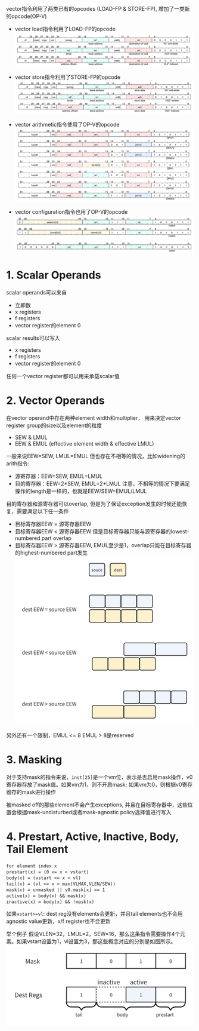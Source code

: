 
vector指令利用了两类已有的opcodes (LOAD-FP & STORE-FP), 增加了一类新的opcode(OP-V)

* vector load指令利用了LOAD-FP的opcode
![](rvv_isa/attachments/Pasted%20image%2020231203191559.png)

* vector store指令利用了STORE-FP的opcode
![](rvv_isa/attachments/Pasted%20image%2020231203191627.png)

* vector arithmetic指令使用了OP-V的opcode
![](rvv_isa/attachments/Pasted%20image%2020231203191719.png)

* vector configuration指令也用了OP-V的opcode
![](rvv_isa/attachments/Pasted%20image%2020231203191755.png)
![](rvv_isa/attachments/Pasted%20image%2020231203191804.png)


# 1. Scalar Operands
scalar operands可以来自
* 立即数
* x registers
* f registers
* vector register的element 0

scalar results可以写入
* x registers
* f registers
* vector register的element 0

任何一个vector register都可以用来承载scalar值

# 2. Vector Operands

在vector operand中存在两种element width和multiplier， 用来决定vector register group的size以及element的粒度
* SEW & LMUL
* EEW & EMUL (effective element width & effective LMUL)

一般来说EEW=SEW, LMUL=EMUL
但也存在不相等的情况，比如widening的arith指令:
* 源寄存器：EEW=SEW, EMUL=LMUL
* 目的寄存器：EEW=2\*SEW, EMUL=2\*LMUL
注意，不相等的情况下要满足操作的length是一样的，也就是EEW/SEW=EMUL/LMUL


目的寄存器和源寄存器可以overlap, 但是为了保证exception发生的时候还能恢复，需要满足以下任一条件
* 目标寄存器EEW = 源寄存器EEW
* 目标寄存器EEW < 源寄存器EEW 但是目标寄存器只能与源寄存器的lowest-numbered part overlap
* 目标寄存器EEW > 源寄存器EEW, EMUL至少是1，overlap只能在目标寄存器的highest-numbered part发生
![](rvv_isa/attachments/Pasted%20image%2020231203202126.png)


另外还有一个限制，EMUL <= 8
EMUL > 8是reserved
# 3. Masking

对于支持mask的指令来说，`inst[25]`是一个vm位，表示是否启用mask操作，v0寄存器存放了mask值。如果vm为1，则不开启mask; 如果vm为0，则根据v0寄存器存的mask进行操作

被masked off的那些element不会产生exceptions, 并且在目标寄存器中，这些位置会根据mask-undisturbed或者mask-agnostic policy选择值进行写入

# 4. Prestart, Active, Inactive, Body, Tail Element

```
for element index x
prestart(x) = (0 <= x < vstart)
body(x) = (vstart <= x < vl)
tail(x) = (vl <= x < max(VLMAX,VLEN/SEW))
mask(x) = unmasked || v0.mask[x] == 1
active(x) = body(x) && mask(x)
inactive(x) = body(x) && !mask(x)
```

如果`vstart>=vl`: dest reg没有elements会更新，并且tail elements也不会用agnostic value更新，x/f register也不会更新


举个例子
假设VLEN=32，LMUL=2，SEW=16，那么这条指令需要操作4个元素。如果vstart设置为1，vl设置为3，那这些概念对应的分别是如图所示。
![](rvv_isa/attachments/Pasted%20image%2020231203204631.png)